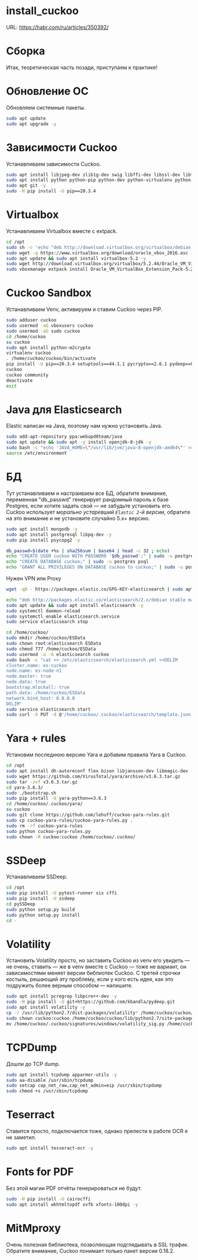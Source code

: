 # install_cuckoo

URL: https://habr.com/ru/articles/350392/

# Сборка
Итак, теоретическая часть позади, приступаем к практике!

# Обновление ОС
Обновляем системные пакеты.
```bash
sudo apt update
sudo apt upgrade -y
```

# Зависимости Cuckoo
Устанавливаем зависимости Cuckoo.

```bash
sudo apt install libjpeg-dev zlib1g-dev swig libffi-dev libssl-dev libfuzzy-dev -y
sudo apt install python python-pip python-dev python-virtualenv python-setuptools -y
sudo apt git -y
sudo -H pip install -U pip==20.3.4
```

# Virtualbox
Устанавливаем Virtualbox вместе с extpack.

```bash
cd /opt
sudo sh -c 'echo "deb http://download.virtualbox.org/virtualbox/debian xenial contrib" >> /etc/apt/sources.list.d/virtualbox.list'
sudo wget -q https://www.virtualbox.org/download/oracle_vbox_2016.asc -O- | sudo apt-key add -
sudo apt update && sudo apt install virtualbox-5.2 -y
sudo wget http://download.virtualbox.org/virtualbox/5.2.44/Oracle_VM_VirtualBox_Extension_Pack-5.2.44.vbox-extpack
sudo vboxmanage extpack install Oracle_VM_VirtualBox_Extension_Pack-5.2.44.vbox-extpack
```

# Cuckoo Sandbox

Устанавливаем Venv, активируем и ставим Cuckoo через PIP.

```bash
sudo adduser cuckoo
sudo usermod -aG vboxusers cuckoo
sudo usermod -aG sudo cuckoo
cd /home/cuckoo
su cuckoo
sudo apt install python-m2crypto
virtualenv cuckoo
. /home/cuckoo/cuckoo/bin/activate
pip install -U pip==20.3.4 setuptools==44.1.1 pycrypto==2.6.1 pydeep==0.4 easy_install=66.0.2 distribute==0.7.3 cuckoo==2.0.7 weasyprint==0.36 m2crypto==0.24.0 yara-python==3.6.3 psycopg2-binary==2.8.6
cuckoo
cuckoo community
deactivate
exit
```

# Java для Elasticsearch
Elastic написан на Java, поэтому нам нужно установить Java.

```bash
sudo add-apt-repository ppa:webupd8team/java
sudo apt update && sudo apt -y install openjdk-8-jdk -y
sudo bash -c "echo 'JAVA_HOME=\"/usr/lib/jvm/java-8-openjdk-amd64\"' >> /etc/environment"
source /etc/environment
```

# БД

Тут устанавливаем и настраиваем все БД, обратите внимание, переменная "db_passwd" генерирует рандомный пароль к базе Postgres, если хотите задать свой — не забудьте установить его.    
Cuckoo использует *морально устаревший `Elastic 2`-й версии*, обратите на это внимание и не установите случайно 5.x+ версию.

```bash
sudo apt install mongodb -y
sudo apt install postgresql libpq-dev -y
sudo pip install psycopg2 -y
```

```bash
db_passwd=$(date +%s | sha256sum | base64 | head -c 32 ; echo)
echo "CREATE USER cuckoo WITH PASSWORD '$db_passwd';" | sudo -u postgres psql
echo "CREATE DATABASE cuckoo;" | sudo -u postgres psql
echo "GRANT ALL PRIVILEGES ON DATABASE cuckoo to cuckoo;" | sudo -u postgres psql
```

Нужен VPN или Proxy

```bash
wget -qO - https://packages.elastic.co/GPG-KEY-elasticsearch | sudo apt-key add -
```

```bash
echo "deb http://packages.elastic.co/elasticsearch/2.x/debian stable main" | sudo tee -a /etc/apt/sources.list.d/elasticsearch-2.x.list
sudo apt update && sudo apt install elasticsearch -y
sudo systemctl daemon-reload
sudo systemctl enable elasticsearch.service
sudo service elasticsearch stop
```

```bash
cd /home/cuckoo/
sudo mkdir /home/cuckoo/ESData
sudo chown root:elasticsearch ESData
sudo chmod 777 /home/cuckoo/ESData
sudo usermod -a -G elasticsearch cuckoo
sudo bash -c "cat >> /etc/elasticsearch/elasticsearch.yml <<DELIM
cluster.name: es-cuckoo
node.name: es-node-n1
node.master: true
node.data: true
bootstrap.mlockall: true
path.data: /home/cuckoo/ESData
network.bind_host: 0.0.0.0
DELIM"
sudo service elasticsearch start
sudo curl -X PUT -d @'/home/cuckoo/.cuckoo/elasticsearch/template.json' 'http://localhost:9200/_template/cuckoo'
```

# Yara + rules

Установим последнюю версию Yara и добавим правила Yara в Cuckoo.

```bash
cd /opt
sudo apt install dh-autoreconf flex bison libjansson-dev libmagic-dev -y
sudo wget https://github.com/VirusTotal/yara/archive/v3.6.3.tar.gz
sudo tar -zxf v3.6.3.tar.gz
cd yara-3.6.3/
sudo ./bootstrap.sh
sudo pip install -U yara-python==3.6.3
cd /home/cuckoo/.cuckoo/yara/
su cuckoo
sudo git clone https://github.com/lehuff/cuckoo-yara-rules.git
sudo cp cuckoo-yara-rules/cuckoo-yara-rules.py .
sudo rm -rf cuckoo-yara-rules
sudo python cuckoo-yara-rules.py
sudo chown -R cuckoo:cuckoo /home/cuckoo/.cuckoo/
```

# SSDeep
Устанавливаем SSDeep.

```bash
cd /opt
sudo pip install -U pytest-runner six cffi
sudo pip install -U ssdeep
cd pySSDeep
sudo python setup.py build
sudo python setup.py install
cd -
```

# Volatility

Установить Volatility просто, но заставить Cuckoo из venv его увидеть — не очень, ставить — же в venv вместе с Cuckoo — тоже не вариант, он зависимостями меняет версии библиотек Cuckoo. С третей строчки костыль, решающий эту проблему, если у кого есть идея, как это подружить более верным способом — напишите.

```bash
sudo apt install pcregrep libpcre++-dev -y
sudo -H pip install -U git+https://github.com/kbandla/pydeep.git
sudo apt install volatility -y
cp -r /usr/lib/python2.7/dist-packages/volatility* /home/cuckoo/cuckoo/lib/python2.7/site-packages
sudo chown cuckoo:cuckoo /home/cuckoo/cuckoo/lib/python2.7/site-packages/*
mv /home/cuckoo/.cuckoo/signatures/windows/volatility_sig.py /home/cuckoo/.cuckoo/signatures/windows/volatility_sig.py.deactivate
```

# TCPDump

Дошли до TCP dump.

```bash
sudo apt install tcpdump apparmor-utils -y
sudo aa-disable /usr/sbin/tcpdump
sudo setcap cap_net_raw,cap_net_admin=eip /usr/sbin/tcpdump
sudo chmod +s /usr/sbin/tcpdump
```

# Teserract

Ставится просто, подключается тоже, однако прелести в работе OCR я не заметил.

```bash
sudo apt install tesseract-ocr -y
```

# Fonts for PDF

Без этой магии PDF отчёты генерироваться не будут.

```bash
sudo -H pip install -U cairocffi
sudo apt install wkhtmltopdf xvfb xfonts-100dpi -y
```

# MitMproxy

Очень полезная библиотека, позволяющая подглядывать в SSL трафик. Обратите внимание, Cuckoo понимает только пакет версии 0.18.2.
